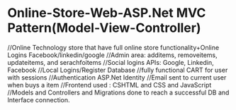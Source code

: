 # Online-Store-Web-ASP.Net MVC Pattern(Model-View-Controller)
//Online Technology store that have full online store functionality+Online Logins Facebook/linkedin/google
//Admin area: additems, removeitems, updateitems, and serachfoitems
//Social logins APIs: Google, Linkedin, Facebook
//Local Logins/Register Database
//fully functional CART for user with sessions
//Authentication ASP.Net Identity
//Email sent to current user when buys a item
//Frontend used : CSHTML and CSS and JavaScript
//Models and Controllers and Migrations done to reach a successful DB and Interface connection.
